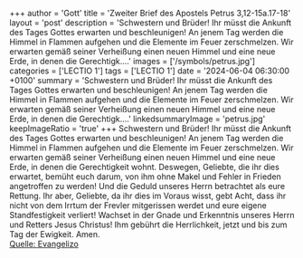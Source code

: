 +++
author = 'Gott'
title = 'Zweiter Brief des Apostels Petrus 3,12-15a.17-18'
layout = 'post'
description = 'Schwestern und Brüder! Ihr müsst die Ankunft des Tages Gottes erwarten und beschleunigen! An jenem Tag werden die Himmel in Flammen aufgehen und die Elemente im Feuer zerschmelzen. Wir erwarten gemäß seiner Verheißung einen neuen Himmel und eine neue Erde, in denen die Gerechtigk....'
images = ['/symbols/petrus.jpg']
categories = ['LECTIO 1']
tags = ['LECTIO 1']
date = '2024-06-04 06:30:00 +0100'
summary = 'Schwestern und Brüder! Ihr müsst die Ankunft des Tages Gottes erwarten und beschleunigen! An jenem Tag werden die Himmel in Flammen aufgehen und die Elemente im Feuer zerschmelzen. Wir erwarten gemäß seiner Verheißung einen neuen Himmel und eine neue Erde, in denen die Gerechtigk....'
linkedsummaryImage = 'petrus.jpg'
keepImageRatio = 'true'
+++
Schwestern und Brüder! Ihr müsst die Ankunft des Tages Gottes erwarten und beschleunigen! An jenem Tag werden die Himmel in Flammen aufgehen und die Elemente im Feuer zerschmelzen.
Wir erwarten gemäß seiner Verheißung einen neuen Himmel und eine neue Erde, in denen die Gerechtigkeit wohnt.<!--more-->
Deswegen, Geliebte, die ihr dies erwartet, bemüht euch darum, von ihm ohne Makel und Fehler in Frieden angetroffen zu werden!
Und die Geduld unseres Herrn betrachtet als eure Rettung.
Ihr aber, Geliebte, da ihr dies im Voraus wisst, gebt Acht, dass ihr nicht von dem Irrtum der Frevler mitgerissen werdet und eure eigene Standfestigkeit verliert!
Wachset in der Gnade und Erkenntnis unseres Herrn und Retters Jesus Christus! Ihm gebührt die Herrlichkeit, jetzt und bis zum Tag der Ewigkeit. Amen.<br> [Quelle: Evangelizo](https://evangeliumtagfuertag.org/DE/gospel)